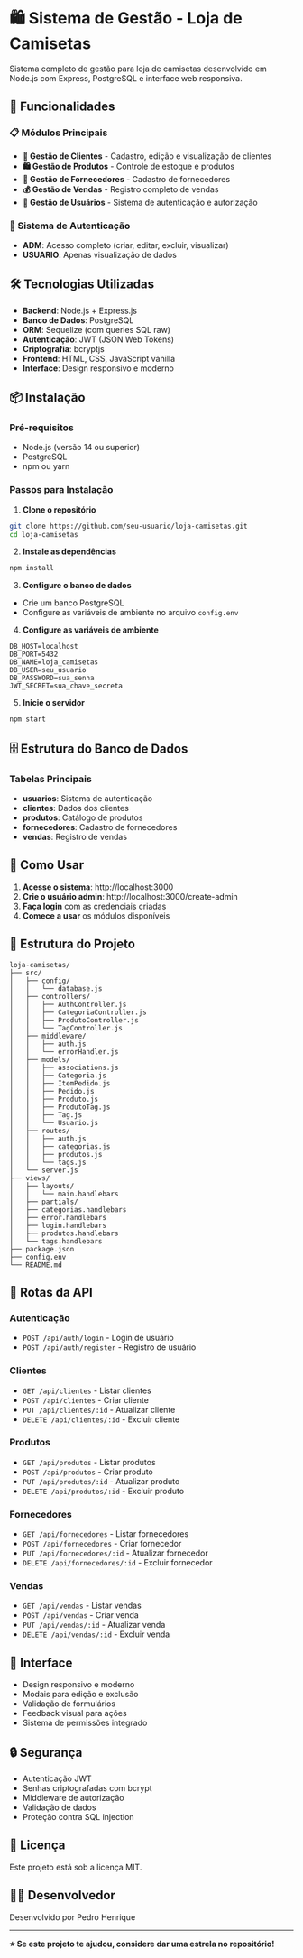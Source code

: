 # 🛍️ Sistema de Gestão - Loja de Camisetas

Sistema completo de gestão para loja de camisetas desenvolvido em Node.js com Express, PostgreSQL e interface web responsiva.

## 🚀 Funcionalidades

### 📋 Módulos Principais
- **👥 Gestão de Clientes** - Cadastro, edição e visualização de clientes
- **🛍️ Gestão de Produtos** - Controle de estoque e produtos
- **🏢 Gestão de Fornecedores** - Cadastro de fornecedores
- **💰 Gestão de Vendas** - Registro completo de vendas
- **👤 Gestão de Usuários** - Sistema de autenticação e autorização

### 🔐 Sistema de Autenticação
- **ADM**: Acesso completo (criar, editar, excluir, visualizar)
- **USUARIO**: Apenas visualização de dados

## 🛠️ Tecnologias Utilizadas

- **Backend**: Node.js + Express.js
- **Banco de Dados**: PostgreSQL
- **ORM**: Sequelize (com queries SQL raw)
- **Autenticação**: JWT (JSON Web Tokens)
- **Criptografia**: bcryptjs
- **Frontend**: HTML, CSS, JavaScript vanilla
- **Interface**: Design responsivo e moderno

## 📦 Instalação

### Pré-requisitos
- Node.js (versão 14 ou superior)
- PostgreSQL
- npm ou yarn

### Passos para Instalação

1. **Clone o repositório**
```bash
git clone https://github.com/seu-usuario/loja-camisetas.git
cd loja-camisetas
```

2. **Instale as dependências**
```bash
npm install
```

3. **Configure o banco de dados**
- Crie um banco PostgreSQL
- Configure as variáveis de ambiente no arquivo `config.env`

4. **Configure as variáveis de ambiente**
```env
DB_HOST=localhost
DB_PORT=5432
DB_NAME=loja_camisetas
DB_USER=seu_usuario
DB_PASSWORD=sua_senha
JWT_SECRET=sua_chave_secreta
```

5. **Inicie o servidor**
```bash
npm start
```

## 🗄️ Estrutura do Banco de Dados

### Tabelas Principais
- **usuarios**: Sistema de autenticação
- **clientes**: Dados dos clientes
- **produtos**: Catálogo de produtos
- **fornecedores**: Cadastro de fornecedores
- **vendas**: Registro de vendas

## 🚀 Como Usar

1. **Acesse o sistema**: http://localhost:3000
2. **Crie o usuário admin**: http://localhost:3000/create-admin
3. **Faça login** com as credenciais criadas
4. **Comece a usar** os módulos disponíveis

## 📁 Estrutura do Projeto

```
loja-camisetas/
├── src/
│   ├── config/
│   │   └── database.js
│   ├── controllers/
│   │   ├── AuthController.js
│   │   ├── CategoriaController.js
│   │   ├── ProdutoController.js
│   │   └── TagController.js
│   ├── middleware/
│   │   ├── auth.js
│   │   └── errorHandler.js
│   ├── models/
│   │   ├── associations.js
│   │   ├── Categoria.js
│   │   ├── ItemPedido.js
│   │   ├── Pedido.js
│   │   ├── Produto.js
│   │   ├── ProdutoTag.js
│   │   ├── Tag.js
│   │   └── Usuario.js
│   ├── routes/
│   │   ├── auth.js
│   │   ├── categorias.js
│   │   ├── produtos.js
│   │   └── tags.js
│   └── server.js
├── views/
│   ├── layouts/
│   │   └── main.handlebars
│   ├── partials/
│   ├── categorias.handlebars
│   ├── error.handlebars
│   ├── login.handlebars
│   ├── produtos.handlebars
│   └── tags.handlebars
├── package.json
├── config.env
└── README.md
```

## 🔧 Rotas da API

### Autenticação
- `POST /api/auth/login` - Login de usuário
- `POST /api/auth/register` - Registro de usuário

### Clientes
- `GET /api/clientes` - Listar clientes
- `POST /api/clientes` - Criar cliente
- `PUT /api/clientes/:id` - Atualizar cliente
- `DELETE /api/clientes/:id` - Excluir cliente

### Produtos
- `GET /api/produtos` - Listar produtos
- `POST /api/produtos` - Criar produto
- `PUT /api/produtos/:id` - Atualizar produto
- `DELETE /api/produtos/:id` - Excluir produto

### Fornecedores
- `GET /api/fornecedores` - Listar fornecedores
- `POST /api/fornecedores` - Criar fornecedor
- `PUT /api/fornecedores/:id` - Atualizar fornecedor
- `DELETE /api/fornecedores/:id` - Excluir fornecedor

### Vendas
- `GET /api/vendas` - Listar vendas
- `POST /api/vendas` - Criar venda
- `PUT /api/vendas/:id` - Atualizar venda
- `DELETE /api/vendas/:id` - Excluir venda

## 🎨 Interface

- Design responsivo e moderno
- Modais para edição e exclusão
- Validação de formulários
- Feedback visual para ações
- Sistema de permissões integrado

## 🔒 Segurança

- Autenticação JWT
- Senhas criptografadas com bcrypt
- Middleware de autorização
- Validação de dados
- Proteção contra SQL injection

## 📝 Licença

Este projeto está sob a licença MIT.

## 👨‍💻 Desenvolvedor

Desenvolvido por Pedro Henrique

---

**⭐ Se este projeto te ajudou, considere dar uma estrela no repositório!** 